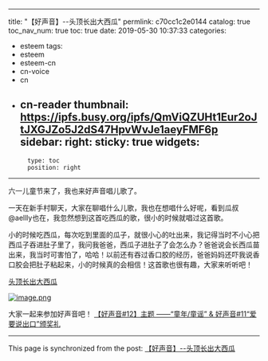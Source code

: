 
---
title: "【好声音】--头顶长出大西瓜"
permlink: c70cc1c2e0144
catalog: true
toc_nav_num: true
toc: true
date: 2019-05-30 10:37:33
categories:
- esteem
tags:
- esteem
- esteem-cn
- cn-voice
- cn
- cn-reader
thumbnail: https://ipfs.busy.org/ipfs/QmViQZUHt1Eur2oJtJXGJZo5J2dS47HpvWvJe1aeyFMF6p
sidebar:
    right:
        sticky: true
widgets:
    -
        type: toc
        position: right
---


 六一儿童节来了，我也来好声音唱儿歌了。

一天在新手村聊天，大家在聊唱什么儿歌，我也在想唱什么好呢，看到瓜叔@aellly也在，我忽然想到这首吃西瓜的歌，很小的时候就唱过这首歌。

小的时候吃西瓜，每次吃到里面的瓜子，就很小心的吐出来，我记得当时不小心把西瓜子吞进肚子里了，我问我爸爸，西瓜子进肚子了会怎么办？爸爸说会长西瓜苗出来，我当时可害怕了，哈哈！以前还有吞过香口胶的经历，爸爸妈妈还吓我说香口胶会把肚子粘起来，小的时候真的会相信！这首歌也很有趣，大家来听听吧！

[头顶长出大西瓜](https://kg.qq.com/node/play?s=Qmk8FvQ2IeDbhQFl&shareuid=639c9c832725318b36&topsource=a0_pn201001006_z1_u111628602_l1_t1559198803__)

[![image.png](https://ipfs.busy.org/ipfs/QmViQZUHt1Eur2oJtJXGJZo5J2dS47HpvWvJe1aeyFMF6p)](https://kg.qq.com/node/play?s=Qmk8FvQ2IeDbhQFl&shareuid=639c9c832725318b36&topsource=a0_pn201001006_z1_u111628602_l1_t1559198803__)

大家一起来参加好声音吧！
[【好声音#12】主题 ——“童年/童谣” & 好声音#11“爱要说出口”颁奖礼](https://steemit.com/cn/@cn-voice/12amp11-z8iacj4925)

- - -

This page is synchronized from the post: [【好声音】--头顶长出大西瓜](https://steemit.com/@cherryzz/c70cc1c2e0144)
